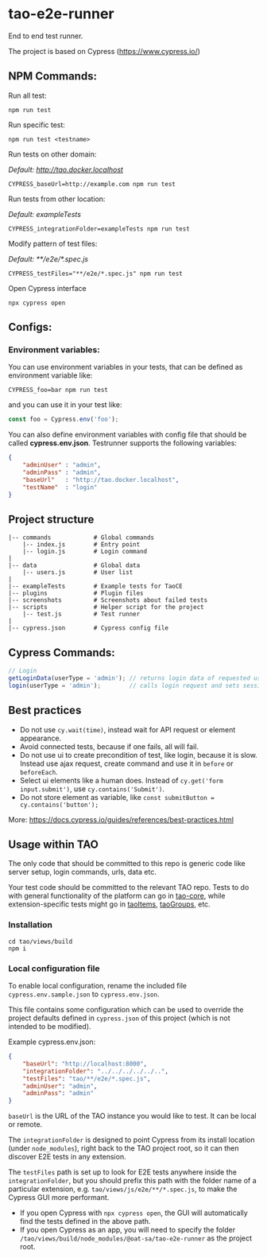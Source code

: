 # tao-e2e-runner

End to end test runner.

The project is based on Cypress (https://www.cypress.io/)

## NPM Commands:

Run all test:

```
npm run test
```

Run specific test:

```
npm run test <testname>
```

Run tests on other domain:

_Default: http://tao.docker.localhost_

```
CYPRESS_baseUrl=http://example.com npm run test
```

Run tests from other location:

_Default: exampleTests_
```
CYPRESS_integrationFolder=exampleTests npm run test
```

Modify pattern of test files:

_Default: **/e2e/*.spec.js_

```
CYPRESS_testFiles="**/e2e/*.spec.js" npm run test
```

Open Cypress interface

```
npx cypress open
```

## Configs:

### Environment variables:

You can use environment variables in your tests, that can be defined as environment variable like:

```
CYPRESS_foo=bar npm run test
```

and you can use it in your test like:

```js
const foo = Cypress.env('foo');
```

You can also define environment variables with config file that should be called **cypress.env.json**. Testrunner supports the following variables:

```json
{
    "adminUser" : "admin",
    "adminPass" : "admin",
    "baseUrl"   : "http://tao.docker.localhost",
    "testName"  : "login"
}
```

## Project structure

```
|-- commands            # Global commands
    |-- index.js        # Entry point
    |-- login.js        # Login command
|
|-- data                # Global data
    |-- users.js        # User list
|
|-- exampleTests        # Example tests for TaoCE
|-- plugins             # Plugin files
|-- screenshots         # Screenshots about failed tests
|-- scripts             # Helper script for the project
    |-- test.js         # Test runner
|
|-- cypress.json        # Cypress config file
```

## Cypress Commands:

```js
// Login
getLoginData(userType = 'admin'); // returns login data of requested user type
login(userType = 'admin');        // calls login request and sets session
```

## Best practices

- Do not use `cy.wait(time)`, instead wait for API request or element appearance.
- Avoid connected tests, because if one fails, all will fail.
- Do not use ui to create precondition of test, like login, because it is slow. Instead use ajax request, create command and use it in `before` or `beforeEach`.
- Select ui elements like a human does. Instead of `cy.get('form input.submit')`, use `cy.contains('Submit')`.
- Do not store element as variable, like `const submitButton = cy.contains('button');`

More: https://docs.cypress.io/guides/references/best-practices.html

## Usage within TAO

The only code that should be committed to this repo is generic code like server setup, login commands, urls, data etc.

Your test code should be committed to the relevant TAO repo. Tests to do with general functionality of the platform can go in [tao-core](https://github.com/oat-sa/tao-core), while extension-specific tests might go in [taoItems](https://github.com/oat-sa/extension-tao-item), [taoGroups](https://github.com/oat-sa/extension-tao-group), etc.

### Installation

```
cd tao/views/build
npm i
```

### Local configuration file

To enable local configuration, rename the included file `cypress.env.sample.json` to `cypress.env.json`.

This file contains some configuration which can be used to override the project defaults defined in `cypress.json` of this project (which is not intended to be modified).

Example cypress.env.json:

```json
{
    "baseUrl": "http://localhost:8000",
    "integrationFolder": "../../../../../..",
    "testFiles": "tao/**/e2e/*.spec.js",
    "adminUser": "admin",
    "adminPass": "admin"
}
```

`baseUrl` is the URL of the TAO instance you would like to test. It can be local or remote.

The `integrationFolder` is designed to point Cypress from its install location (under `node_modules`), right back to the TAO project root, so it can then discover E2E tests in any extension.

The `testFiles` path is set up to look for E2E tests anywhere inside the `integrationFolder`, but you should prefix this path with the folder name of a particular extension, e.g. `tao/views/js/e2e/**/*.spec.js`, to make the Cypress GUI more performant.

- If you open Cypress with `npx cypress open`, the GUI will automatically find the tests defined in the above path.
- If you open Cypress as an app, you will need to specify the folder `/tao/views/build/node_modules/@oat-sa/tao-e2e-runner` as the project root.
